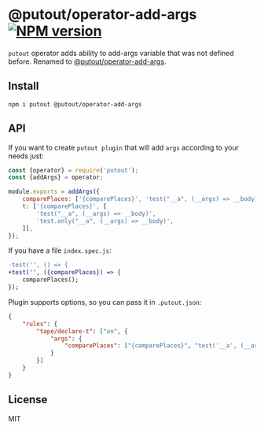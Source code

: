 # @putout/operator-add-args [![NPM version][NPMIMGURL]][NPMURL]

[NPMIMGURL]: https://img.shields.io/npm/v/@putout/operator-add-args.svg?style=flat&longCache=true
[NPMURL]: https://npmjs.org/package/@putout/operator-add-args "npm"

`putout` operator adds ability to add-args variable that was not defined before. Renamed to [@putout/operator-add-args](https://github.com/coderaiser/putout/tree/v20.13.0/packages/operator-add-args).

## Install

```
npm i putout @putout/operator-add-args
```

## API

If you want to create `putout plugin` that will add `args` according to your needs just:

```js
const {operator} = require('putout');
const {addArgs} = operator;

module.exports = addArgs({
    comparePlaces: ['{comparePlaces}', 'test("__a", (__args) => __body)'],
    t: ['{comparePlaces}', [
        'test("__a", (__args) => __body)',
        'test.only("__a", (__args) => __body)',
    ]],
});
```

If you have a file `index.spec.js`:

```diff
-test('', () => {
+test('', ({comparePlaces}) => {
    comparePlaces();
});
```

Plugin supports options, so you can pass it in `.putout.json`:

```json
{
    "rules": {
        "tape/declare-t": ["on", {
            "args": {
                "comparePlaces": ["{comparePlaces}", "test('__a', (__args) => __body)"]
            }
        }]
    }
}
```

## License

MIT
